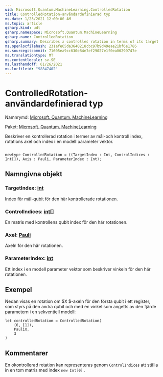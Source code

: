 ```yaml
---
uid: Microsoft.Quantum.MachineLearning.ControlledRotation
title: ControlledRotation-användardefinierad typ
ms.date: 1/23/2021 12:00:00 AM
ms.topic: article
qsharp.kind: udt
qsharp.namespace: Microsoft.Quantum.MachineLearning
qsharp.name: ControlledRotation
qsharp.summary: Describes a controlled rotation in terms of its target and control indices, rotation axis, and index into a model parameter vector.
ms.openlocfilehash: 231afe65da3640218cbc97b9d49eae21bf6e1786
ms.sourcegitcommit: 71605ea9cc630e84e7ef29027e1f0ea06299747e
ms.translationtype: MT
ms.contentlocale: sv-SE
ms.lasthandoff: 01/26/2021
ms.locfileid: "98847402"
---
```

# <a name="controlledrotation-user-defined-type"></a>ControlledRotation-användardefinierad typ

Namnrymd: [Microsoft. Quantum. MachineLearning](xref:Microsoft.Quantum.MachineLearning)

Paket: [Microsoft. Quantum. MachineLearning](https://nuget.org/packages/Microsoft.Quantum.MachineLearning)


Beskriver en kontrollerad rotation i termer av mål-och kontroll index, rotations axel och index i en modell parameter vektor.

```qsharp

newtype ControlledRotation = ((TargetIndex : Int, ControlIndices : Int[]), Axis : Pauli, ParameterIndex : Int);
```



## <a name="named-items"></a>Namngivna objekt

### <a name="targetindex--int"></a>TargetIndex: [int](xref:microsoft.quantum.lang-ref.int)

Index för mål-qubit för den här kontrollerade rotationen.
### <a name="controlindices--int"></a>ControlIndices: [int](xref:microsoft.quantum.lang-ref.int)[]

En matris med kontrollens qubit index för den här rotationen.
### <a name="axis--pauli"></a>Axel: [Pauli](xref:microsoft.quantum.lang-ref.pauli)

Axeln för den här rotationen.
### <a name="parameterindex--int"></a>ParameterIndex: [int](xref:microsoft.quantum.lang-ref.int)

Ett index i en modell parameter vektor som beskriver vinkeln för den här rotationen.

## <a name="example"></a>Exempel

Nedan visas en rotation om $X $-axeln för den första qubit i ett register, som styrs på den andra qubit och med en vinkel som angetts av den fjärde parametern i en sekventiell modell:

```qsharp
let controlledRotation = ControlledRotation(
    (0, [1]),
    PauliX,
    3
)
```

## <a name="remarks"></a>Kommentarer

En okontrollerad rotation kan representeras genom `ControlIndices` att ställa in en tom matris med index `new Int[0]` .